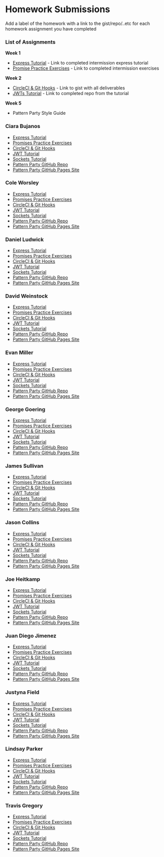 # Homework Submissions

Add a label of the homework with a link to the gist/repo/..etc for each homework assignment you have completed

### List of Assignments

**Week 1**

* [Express Tutorial](https://medium.com/@jaeger.rob/introduction-to-nodes-express-js-db5617047150) - Link to completed intermission express tutorial
* [Promise Practice Exercises](https://gist.github.com/robbiejaeger/dc8f55c1f9462741090862f736b82cab) - Link to completed intermission exercises

**Week 2**

* [CircleCI & Git Hooks](https://gist.github.com/brittanystoroz/16b1a223d70dc6b73e8313cb7c9666c5) - Link to gist with all deliverables
* [JWTs Tutorial](http://frontend.turing.io/lessons/security-with-jwts.html) - Link to completed repo from the tutorial

**Week 5**

* Pattern Party Style Guide


### Ciara Bujanos

* [Express Tutorial]()
* [Promises Practice Exercises](https://repl.it/KFMP/1)
* [CircleCI & Git Hooks]()
* [JWT Tutorial]()
* [Sockets Tutorial]()
* [Pattern Party GitHub Repo]()
* [Pattern Party GitHub Pages Site]()

### Cole Worsley

* [Express Tutorial]()
* [Promises Practice Exercises]()
* [CircleCI & Git Hooks]()
* [JWT Tutorial]()
* [Sockets Tutorial]()
* [Pattern Party GitHub Repo]()
* [Pattern Party GitHub Pages Site]()

### Daniel Ludwick

* [Express Tutorial]()
* [Promises Practice Exercises]()
* [CircleCI & Git Hooks]()
* [JWT Tutorial]()
* [Sockets Tutorial]()
* [Pattern Party GitHub Repo]()
* [Pattern Party GitHub Pages Site]()

### David Weinstock

* [Express Tutorial](https://github.com/dstock48/express-intro-tutorial)
* [Promises Practice Exercises](https://repl.it/KFgV/)
* [CircleCI & Git Hooks]()
* [JWT Tutorial]()
* [Sockets Tutorial]()
* [Pattern Party GitHub Repo]()
* [Pattern Party GitHub Pages Site]()

### Evan Miller

* [Express Tutorial](https://github.com/EvanSays/express_tutorial_prework)
* [Promises Practice Exercises](https://repl.it/KH2F/4)
* [CircleCI & Git Hooks]()
* [JWT Tutorial]()
* [Sockets Tutorial]()
* [Pattern Party GitHub Repo]()
* [Pattern Party GitHub Pages Site]()

### George Goering

* [Express Tutorial](https://github.com/Ggoering/FE-Mod-4-Express-tutorial)
* [Promises Practice Exercises](https://github.com/Ggoering/FE-Mod-4-Promises-Exercises)
* [CircleCI & Git Hooks]()
* [JWT Tutorial]()
* [Sockets Tutorial]()
* [Pattern Party GitHub Repo]()
* [Pattern Party GitHub Pages Site]()

### James Sullivan

* [Express Tutorial](https://github.com/jsullivan5/express-intro)
* [Promises Practice Exercises](https://gist.github.com/jsullivan5/6e590142516cc069eb618daea3732ae8)
* [CircleCI & Git Hooks]()
* [JWT Tutorial]()
* [Sockets Tutorial]()
* [Pattern Party GitHub Repo]()
* [Pattern Party GitHub Pages Site]()

### Jason Collins

* [Express Tutorial](https://github.com/the-oem/node-express-tutorial)
* [Promises Practice Exercises](https://repl.it/KIZL/7)
* [CircleCI & Git Hooks]()
* [JWT Tutorial]()
* [Sockets Tutorial]()
* [Pattern Party GitHub Repo]()
* [Pattern Party GitHub Pages Site]()

### Joe Heitkamp

* [Express Tutorial](https://github.com/noetic97/node-express-tutorial)
* [Promises Practice Exercises](https://repl.it/KIbd/4)
* [CircleCI & Git Hooks]()
* [JWT Tutorial]()
* [Sockets Tutorial]()
* [Pattern Party GitHub Repo]()
* [Pattern Party GitHub Pages Site]()

### Juan Diego Jimenez

* [Express Tutorial](https://github.com/jdiejim/express-tutorial)
* [Promises Practice Exercises](https://repl.it/KIRe/1)
* [CircleCI & Git Hooks]()
* [JWT Tutorial]()
* [Sockets Tutorial]()
* [Pattern Party GitHub Repo]()
* [Pattern Party GitHub Pages Site]()

### Justyna Field

* [Express Tutorial]()
* [Promises Practice Exercises]()
* [CircleCI & Git Hooks]()
* [JWT Tutorial]()
* [Sockets Tutorial]()
* [Pattern Party GitHub Repo]()
* [Pattern Party GitHub Pages Site]()

### Lindsay Parker

* [Express Tutorial]()
* [Promises Practice Exercises]()
* [CircleCI & Git Hooks]()
* [JWT Tutorial]()
* [Sockets Tutorial]()
* [Pattern Party GitHub Repo]()
* [Pattern Party GitHub Pages Site]()

### Travis Gregory

* [Express Tutorial](https://github.com/tlgreg86/intermission-express-tutorial)
* [Promises Practice Exercises](https://repl.it/KIeG)
* [CircleCI & Git Hooks]()
* [JWT Tutorial]()
* [Sockets Tutorial]()
* [Pattern Party GitHub Repo]()
* [Pattern Party GitHub Pages Site]()
